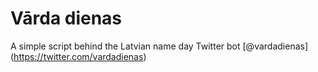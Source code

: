 Vārda dienas
===========

A simple script behind the Latvian name day Twitter bot [@vardadienas]
(https://twitter.com/vardadienas)
